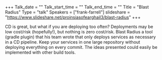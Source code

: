 +++
Talk_date = ""
Talk_start_time = ""
Talk_end_time = ""
Title = "Blast Radius"
Type = "talk"
Speakers = ["frank-farrell"]
slideshare = "https://www.slideshare.net/proinsiasofearghail3/blast-radius"
+++

CD is great, but what if you are deploying too often? Deployments may be low cost/risk (hopefully!), but nothing is zero cost/risk. Blast Radius a tool (gradle plugin) that his team wrote that only deploys services as necessary in a CD pipeline. Keep your services in one large repository without deploying everything on every commit. The ideas presented could easily be implemented with other build tools.
